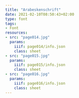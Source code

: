 ```yaml
---
title: "Arabeskenschrift"
date: 2021-02-10T08:50:43+02:00
type: font
tags:
- Font
resources:
- src: "page014.jpg"
  params:
    iiif: page014/info.json
    class: sheet
- src: "page015.jpg"
  params:
    iiif: page015/info.json
    class: sheet
- src: "page016.jpg"
  params:
    iiif: page016/info.json
    class: sheet
---
```

